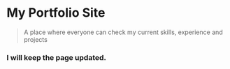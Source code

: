 # My Portfolio Site

> A place where everyone can check my current skills, experience and projects
### I will keep the page updated.
